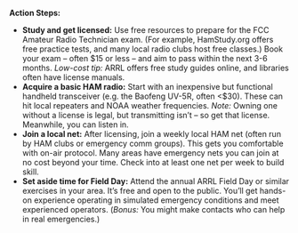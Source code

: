 **Action Steps:**  
- **Study and get licensed:** Use free resources to prepare for the FCC Amateur Radio Technician exam. (For example, HamStudy.org offers free practice tests, and many local radio clubs host free classes.) Book your exam – often $15 or less – and aim to pass within the next 3-6 months. _Low-cost tip:_ ARRL offers free study guides online, and libraries often have license manuals.  
- **Acquire a basic HAM radio:** Start with an inexpensive but functional handheld transceiver (e.g. the Baofeng UV-5R, often <$30). These can hit local repeaters and NOAA weather frequencies. _Note:_ Owning one without a license is legal, but transmitting isn’t – so get that license. Meanwhile, you can listen in.  
- **Join a local net:** After licensing, join a weekly local HAM net (often run by HAM clubs or emergency comm groups). This gets you comfortable with on-air protocol. Many areas have emergency nets you can join at no cost beyond your time. Check into at least one net per week to build skill.  
- **Set aside time for Field Day:** Attend the annual ARRL Field Day or similar exercises in your area. It’s free and open to the public. You’ll get hands-on experience operating in simulated emergency conditions and meet experienced operators. (_Bonus:_ You might make contacts who can help in real emergencies.)